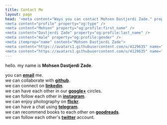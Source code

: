 ```yaml
---
title: Contact Me
layout: page
head: '<meta content="Ways you can contact Mohsen Dastjerdi Zade." property="og:description" />
<meta content="profile" property="og:type" />
<meta content="Mohsen" property="og:profile:first_name" />
<meta content="Dastjerdi Zade" property="og:profile:last_name" />
<meta content="male" property="og:profile:gender" />
<meta itemprop="name" content="Mohsen Dastjerdi Zade">
<meta content="https://avatars1.githubusercontent.com/u/4129635" name="image" />
<meta content="https://avatars1.githubusercontent.com/u/4129635" name="og:image" />'
---
```


hello. my name is **Mohsen Dastjerdi Zade**.

you can [**email**](mailto:me@mehsen.com) me.  
we can collaborate with [**github**](https://github.com/mohsend/).  
we can connect on [**linkedin**](https://ir.linkedin.com/in/mohsend/).  
we can have each other in our [**google+**](https://plus.google.com/+mohsendastjerdizade/) circles.  
we can follow each other in [**instagram**](https://www.instagram.com/mehsend/).  
we can enjoy photography on [**flickr**](https://www.flickr.com/photos/mehsen/).  
we can have a chat using [**telegram**](https://telegram.me/mehsend/).  
we can recommend books to each other on [**goodreads**](https://www.goodreads.com/mohsend/).  
we can follow each other's [**twitter**](https://twitter.com/dstjrd/) account.  
